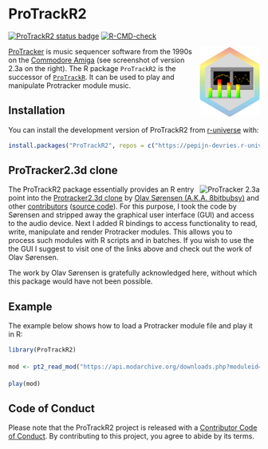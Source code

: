 
# ProTrackR2

<!-- badges: start -->

[![ProTrackR2 status
badge](https://pepijn-devries.r-universe.dev/badges/ProTrackR2)](https://pepijn-devries.r-universe.dev/ProTrackR2)
[![R-CMD-check](https://github.com/pepijn-devries/ProTrackR2/actions/workflows/R-CMD-check.yaml/badge.svg)](https://github.com/pepijn-devries/ProTrackR2/actions/workflows/R-CMD-check.yaml)
<!-- badges: end -->

<img src="man/figures/logo.svg" align="right" height="139" copyright="cc-sa" alt="logo" class="pkgdown-hide" />

[ProTracker](https://en.wikipedia.org/wiki/Protracker) is music
sequencer software from the 1990s on the [Commodore
Amiga](https://en.wikipedia.org/wiki/Amiga) (see screenshot of version
2.3a on the right). The R package `ProTrackR2` is the successor of
[`ProTrackR`](https://pepijn-devries.github.io/ProTrackR/). It can be
used to play and manipulate Protracker module music.

## Installation

You can install the development version of ProTrackR2 from
[r-universe](https://pepijn-devries.r-universe.dev/ProTrackR2) with:

``` r
install.packages("ProTrackR2", repos = c("https://pepijn-devries.r-universe.dev", "https://cloud.r-project.org"))
```

## ProTracker2.3d clone

<img src="https://content.pouet.net/files/screenshots/00050/00050055.png" alt="ProTracker 2.3a" align="right" />

The ProTrackR2 package essentially provides an R entry point into the
[Protracker2.3d clone](https://16-bits.org/pt2.php) by [Olav Sørensen
(A.K.A. 8bitbubsy)](https://github.com/8bitbubsy) and other
[contributors](https://github.com/8bitbubsy/pt2-clone/graphs/contributors)
([source code](https://github.com/8bitbubsy/pt2-clone)). For this
purpose, I took the code by Sørensen and stripped away the graphical
user interface (GUI) and access to the audio device. Next I added R
bindings to access functionality to read, write, manipulate and render
Protracker modules. This allows you to process such modules with R
scripts and in batches. If you wish to use the the GUI I suggest to
visit one of the links above and check out the work of Olav Sørensen.

The work by Olav Sørensen is gratefully acknowledged here, without which
this package would have not been possible.

## Example

The example below shows how to load a Protracker module file and play it
in R:

``` r
library(ProTrackR2)

mod <- pt2_read_mod("https://api.modarchive.org/downloads.php?moduleid=41529#elektric_funk.mod")

play(mod)
```

## Code of Conduct

Please note that the ProTrackR2 project is released with a [Contributor
Code of
Conduct](https://contributor-covenant.org/version/2/1/CODE_OF_CONDUCT.html).
By contributing to this project, you agree to abide by its terms.
